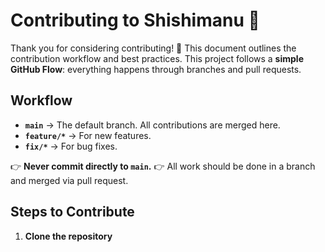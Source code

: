 # Contributing to Shishimanu 🐾

Thank you for considering contributing! 🎉
This document outlines the contribution workflow and best practices.
This project follows a **simple GitHub Flow**: everything happens through branches and pull requests.


## Workflow

- **`main`** → The default branch. All contributions are merged here.
- **`feature/*`** → For new features.
- **`fix/*`** → For bug fixes.

👉 **Never commit directly to `main`.**
👉 All work should be done in a branch and merged via pull request.

## Steps to Contribute
1. **Clone the repository**

